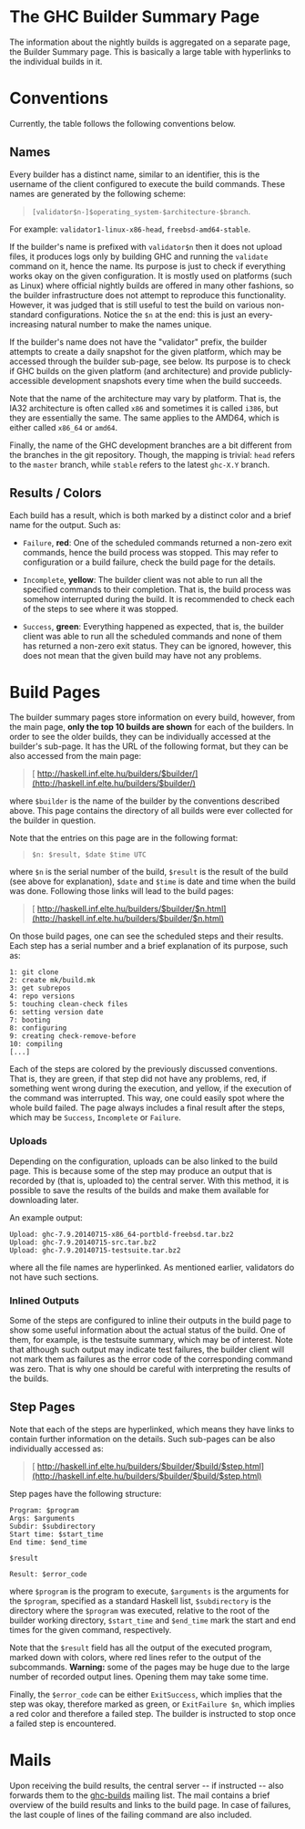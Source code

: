 # The GHC Builder Summary Page



The information about the nightly builds is aggregated on a separate page, the Builder Summary page.  This is basically a large table with hyperlinks to the individual builds in it.


# Conventions



Currently, the table follows the following conventions below.


## Names



Every builder has a distinct name, similar to an identifier, this is the username of the client configured to execute the build commands.  These names are generated by the following scheme:


>
>
> `[validator$n-]$operating_system-$architecture-$branch`.
>
>


For example: `validator1-linux-x86-head`, `freebsd-amd64-stable`.



If the builder's name is prefixed with `validator$n` then it does not upload files, it produces logs only by building GHC and running the `validate` command on it, hence the name.  Its purpose is just to check if everything works okay on the given configuration.  It is mostly used on platforms (such as Linux) where official nightly builds are offered in many other fashions, so the builder infrastructure does not attempt to reproduce this functionality.  However, it was judged that is still useful to test the build on various non-standard configurations.  Notice the `$n` at the end: this is just an every-increasing natural number to make the names unique.



If the builder's name does not have the "validator" prefix, the builder attempts to create a daily snapshot for the given platform, which may be accessed through the builder sub-page, see below.  Its purpose is to check if GHC builds on the given platform (and architecture) and provide publicly-accessible development snapshots every time when the build succeeds.



Note that the name of the architecture may vary by platform.  That is, the IA32 architecture is often called `x86` and sometimes it is called `i386`, but they are essentially the same.  The same applies to the AMD64, which is either called `x86_64` or `amd64`.



Finally, the name of the GHC development branches are a bit different from the branches in the git repository.  Though, the mapping is trivial: `head` refers to the `master` branch, while `stable` refers to the latest `ghc-X.Y` branch.


## Results / Colors



Each build has a result, which is both marked by a distinct color and a brief name for the output.  Such as:


- `Failure`, **red**: One of the scheduled commands returned a non-zero exit
  commands, hence the build process was stopped.  This may refer to configuration or a
  build failure, check the build page for the details.

- `Incomplete`, **yellow**: The builder client was not able to run all the specified
  commands to their completion.  That is, the build process was somehow interrupted during
  the build.  It is recommended to check each of the steps to see where it was stopped.

- `Success`, **green**: Everything happened as expected, that is, the builder client
  was able to run all the scheduled commands and none of them has returned a non-zero exit
  status.  They can be ignored, however, this does not mean that the given build may have
  not any problems.

# Build Pages



The builder summary pages store information on every build, however, from the main page, **only the top 10 builds are shown** for each of the builders.  In order to see the older builds, they can be individually accessed at the builder's sub-page.  It has the URL of the following format, but they can be also accessed from the main page:


>
>
> [
> http://haskell.inf.elte.hu/builders/$builder/](http://haskell.inf.elte.hu/builders/$builder/)
>
>


where `$builder` is the name of the builder by the conventions described above.  This page contains the directory of all builds were ever collected for the builder in question.



Note that the entries on this page are in the following format:


>
>
> `$n: $result, $date $time UTC`
>
>


where `$n` is the serial number of the build, `$result` is the result of the build (see above for explanation), `$date` and `$time` is date and time when the build was done.  Following those links will lead to the build pages:


>
>
> [
> http://haskell.inf.elte.hu/builders/$builder/$n.html](http://haskell.inf.elte.hu/builders/$builder/$n.html)
>
>


On those build pages, one can see the scheduled steps and their results.  Each step has a serial number and a brief explanation of its purpose, such as:


```wiki
1: git clone
2: create mk/build.mk
3: get subrepos
4: repo versions
5: touching clean-check files
6: setting version date
7: booting
8: configuring
9: creating check-remove-before
10: compiling
[...]
```


Each of the steps are colored by the previously discussed conventions.  That is, they are green, if that step did not have any problems, red, if something went wrong during the execution, and yellow, if the execution of the command was interrupted.  This way, one could easily spot where the whole build failed.  The page always includes a final result after the steps, which may be `Success`, `Incomplete` or `Failure`.


### Uploads



Depending on the configuration, uploads can be also linked to the build page.  This is because some of the step may produce an output that is recorded by (that is, uploaded to) the central server.  With this method, it is possible to save the results of the builds and make them available for downloading later.



An example output:


```wiki
Upload: ghc-7.9.20140715-x86_64-portbld-freebsd.tar.bz2
Upload: ghc-7.9.20140715-src.tar.bz2
Upload: ghc-7.9.20140715-testsuite.tar.bz2
```


where all the file names are hyperlinked.  As mentioned earlier, validators do not have such sections.


### Inlined Outputs



Some of the steps are configured to inline their outputs in the build page to show some useful information about the actual status of the build.  One of them, for example, is the testsuite summary, which may be of interest.  Note that although such output may indicate test failures, the builder client will not mark them as failures as the error code of the corresponding command was zero.  That is why one should be careful with interpreting the results of the builds.


## Step Pages



Note that each of the steps are hyperlinked, which means they have links to contain further information on the details.  Such sub-pages can be also individually accessed as:


>
>
> [
> http://haskell.inf.elte.hu/builders/$builder/$build/$step.html](http://haskell.inf.elte.hu/builders/$builder/$build/$step.html)
>
>


Step pages have the following structure:


```wiki
Program: $program
Args: $arguments
Subdir: $subdirectory
Start time: $start_time
End time: $end_time

$result

Result: $error_code
```


where `$program` is the program to execute, `$arguments` is the arguments for the `$program`, specified as a standard Haskell list, `$subdirectory` is the directory where the `$program` was executed, relative to the root of the builder working directory, `$start_time` and `$end_time` mark the start and end times for the given command, respectively.



Note that the `$result` field has all the output of the executed program, marked down with colors, where red lines refer to the output of the subcommands.  **Warning:** some of the pages may be huge due to the large number of recorded output lines.  Opening them may take some time.



Finally, the `$error_code` can be either `ExitSuccess`, which implies that the step was okay, therefore marked as green, or `ExitFailure $n`, which implies a red color and therefore a failed step.  The builder is instructed to stop once a failed step is encountered.


# Mails



Upon receiving the build results, the central server -- if instructed -- also forwards them to the 
[
ghc-builds](http://www.haskell.org/mailman/listinfo/ghc-builds/) mailing list.  The mail contains a brief overview of the build results and links to the build page.  In case of failures, the last couple of lines of the failing command are also included.


